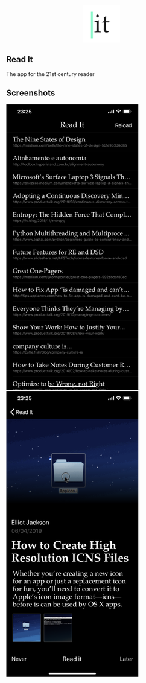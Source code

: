<p align="center">
  <img title="Redash" src='https://github.com/backwardsthought/ReadIt/blob/master/ReadIt.png' width="100px"/>
</p>

## Read It

The app for the 21st century reader

## Screenshots

<img title="Redash" src='https://github.com/backwardsthought/ReadIt/blob/master/Screenshots/IMG_0249.PNG' width="350px"/>.  <img title="Redash" src='https://github.com/backwardsthought/ReadIt/blob/master/Screenshots/IMG_0248.PNG' width="350px"/>
